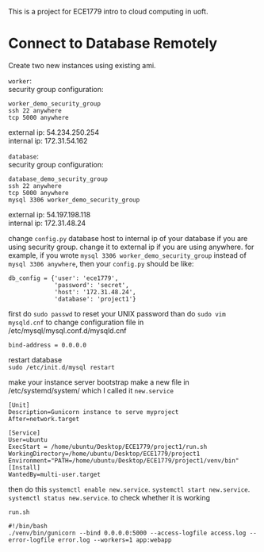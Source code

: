 This is a project for ECE1779 intro to cloud computing in uoft.

# Connect to Database Remotely
Create two new instances using existing ami.

`worker`:  
security group configuration:
```
worker_demo_security_group   
ssh 22 anywhere  
tcp 5000 anywhere  
```

external ip: 54.234.250.254  
internal ip: 172.31.54.162

`database`:  
security group configuration:
```
database_demo_security_group  
ssh 22 anywhere  
tcp 5000 anywhere  
mysql 3306 worker_demo_security_group
```

external ip: 54.197.198.118  
internal ip: 172.31.48.24

change `config.py` database host to internal ip of your database if you are using security group. change it to external ip if you are using anywhere.
for example, if you wrote `mysql 3306 worker_demo_security_group` instead of `mysql 3306 anywhere`, then your `config.py` should be like:
```
db_config = {'user': 'ece1779',
             'password': 'secret',
             'host': '172.31.48.24',
             'database': 'project1'}
```

first do `sudo passwd` to reset your UNIX password
than do `sudo vim mysqld.cnf` to
change configuration file in /etc/mysql/mysql.conf.d/mysqld.cnf  
```
bind-address = 0.0.0.0
```

restart database  
`sudo /etc/init.d/mysql restart`

make your instance server bootstrap
make a new file in /etc/systemd/system/
which I called it `new.service`

```
[Unit]
Description=Gunicorn instance to serve myproject
After=network.target

[Service]
User=ubuntu
ExecStart = /home/ubuntu/Desktop/ECE1779/project1/run.sh
WorkingDirectory=/home/ubuntu/Desktop/ECE1779/project1
Environment="PATH=/home/ubuntu/Desktop/ECE1779/project1/venv/bin"
[Install]
WantedBy=multi-user.target
```
then do this
`systemctl enable new.service`. 
`systemctl start new.service`. 
`systemctl status new.service`. 
to check whether it is working


`run.sh`  
```
#!/bin/bash
./venv/bin/gunicorn --bind 0.0.0.0:5000 --access-logfile access.log --error-logfile error.log --workers=1 app:webapp
```
